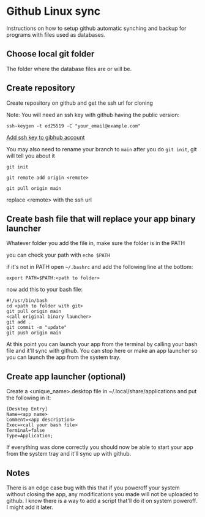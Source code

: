 # Github Linux sync

Instructions on how to setup github automatic synching and backup for programs with files used as databases.

## Choose local git folder

The folder where the database files are or will be.

## Create repository

Create repository on github and get the ssh url for cloning

Note: You will need an ssh key with github having the public version:

`ssh-keygen -t ed25519 -C "your_email@example.com"`

[Add ssh key to gibhub account](https://docs.github.com/en/authentication/connecting-to-github-with-ssh/adding-a-new-ssh-key-to-your-github-account)

You may also need to rename your branch to `main` after you do `git init`, git will tell you about it

```
git init
```
```
git remote add origin <remote>
```
```
git pull origin main
```

replace \<remote\> with the ssh url

## Create bash file that will replace your app binary launcher

Whatever folder you add the file in, make sure the folder is in the PATH

you can check your path with `echo $PATH`

if it's not in PATH open `~/.bashrc` and add the following line at the bottom:

```
export PATH=$PATH:<path to folder>
```

now add this to your bash file:

```
#!/usr/bin/bash
cd <path to folder with git>
git pull origin main
<call original binary launcher>
git add .
git commit -m "update"
git push origin main
```

At this point you can launch your app from the terminal by calling your bash file and it'll sync with github. You can stop here or make an app launcher so you can launch the app from the system tray.

## Create app launcher (optional)

Create a \<unique\_name>.desktop file in ~/.local/share/applications and put the following in it:
```
[Desktop Entry]
Name=<app name>
Comment=<app description>
Exec=<call your bash file>
Terminal=false
Type=Application;
```

If everything was done correctly you should now be able to start your app from the system tray and it'll sync up with github.

## Notes

There is an edge case bug with this that if you poweroff your system without closing the app, any modifications you made will not be uploaded to github. I know there is a way to add a script that'll do it on system poweroff. I might add it later.